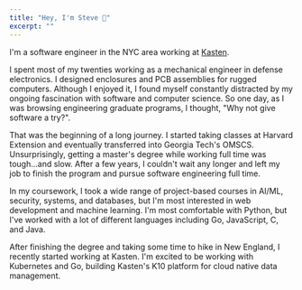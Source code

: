 ```yaml
---
title: "Hey, I'm Steve 👋"
excerpt: ""
---
```


I'm a software engineer in the NYC area working at [Kasten](https://kasten.io).

I spent most of my twenties working as a mechanical engineer in defense electronics. I designed enclosures and PCB assemblies for rugged computers. Although I enjoyed it, I found myself constantly distracted by my ongoing fascination with software and computer science. So one day, as I was browsing engineering graduate programs, I thought, "Why not give software a try?".

That was the beginning of a long journey. I started taking classes at Harvard Extension and eventually transferred into Georgia Tech's OMSCS. Unsurprisingly, getting a master's degree while working full time was tough...and slow. After a few years, I couldn't wait any longer and left my job to finish the program and pursue software engineering full time.

In my coursework, I took a wide range of project-based courses in AI/ML, security, systems, and databases, but I'm most interested in web development and machine learning. I'm most comfortable with Python, but I've worked with a lot of different languages including Go, JavaScript, C, and Java.

After finishing the degree and taking some time to hike in New England, I recently started working at Kasten. I'm excited to be working with Kubernetes and Go, building Kasten's K10 platform for cloud native data management.
